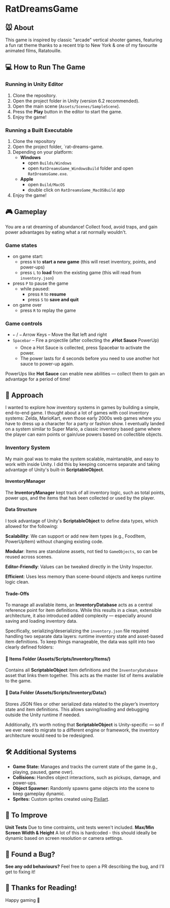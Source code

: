 # RatDreamsGame

## 🐭 About  
This game is inspired by classic "arcade" vertical shooter games, featuring a fun rat theme thanks to a recent trip to New York & one of my favourite animated films, Ratatouille.

## 💻 How to Run The Game
### Running in Unity Editor  
1. Clone the repository.  
2. Open the project folder in Unity (version 6.2 recommended).  
3. Open the main scene (`Assets/Scenes/SampleScene`).  
4. Press the **Play** button in the editor to start the game.
5. Enjoy the game!

### Running a Built Executable  
1. Clone the repository
2. Open the project folder, `rat-dreams-game.
3. Depending on your platform:
    - **Windows**
        - open `Builds/Windows`  
        - open `RatDreamsGame_WindowsBuild` folder and open `RatDreamsGame.exe`.  
    - **Apple**
        - open `Build/MacOS`
        - double click on `RatDreamsGame_MacOSBuild` app
4. Enjoy the game!

## 🎮 Gameplay
You are a rat dreaming of abundance! Collect food, avoid traps, and gain power advantages by eating what a rat normally wouldn't.

### Game states
- on game start:
    - press `N` to **start a new game** (this will reset inventory, points, and power-ups)
    - press `L` to **load** from the existing game (this will read from `inventory.json`)
- press `P` to pause the game
    - while paused:
        - press `R` to **resume**
        - press `S` to **save and quit**
- on game over
    - press `R` to replay the game

### Game controls
- `←` / `→` Arrow Keys – Move the Rat left and right
- `Spacebar` – Fire a projectile (after collecting the 🌶️**Hot Sauce** PowerUp)
    - Once a Hot Sauce is collected, press Spacebar to activate the power.
    - The power lasts for 4 seconds before you need to use another hot sauce to power-up again.

PowerUps like **Hot Sauce** can enable new abilities — collect them to gain an advantage for a period of time!

## 🧠 Approach
I wanted to explore how inventory systems in games by building a simple, end-to-end game. I thought about a lot of games with cool inventory systems: Zelda, MarioKart, even those early 2000s web games where you have to dress up a character for a party or fashion show. I eventually landed on a system similar to Super Mario, a classic inventory based game where the player can earn points or gain/use powers based on collectible objects.

### Inventory System
My main goal was to make the system scalable, maintanable, and easy to work with inside Unity. I did this by keeping concerns separate and taking advantage of Unity's built-in **ScriptableObject**.

#### InventoryManager
The **InventoryManager** kept track of all inventory logic, such as total points, power ups, and the items that has been collected or used by the player.

#### Data Structure
I took advantage of Unity's  **ScriptableObject** to define data types, which allowed for the following:

**Scalability**: We can support or add new item types (e.g., FoodItem, PowerUpItem) without changing existing code.

**Modular**: Items are standalone assets, not tied to `GameObjects`, so can be reused across scenes.

**Editor-Friendly**: Values can be tweaked directly in the Unity Inspector.

**Efficient**: Uses less memory than scene-bound objects and keeps runtime logic clean.

#### Trade-Offs
To manage all available items, an **InventoryDatabase** acts as a central reference point for item definitions. While this results in a clean, extensible architecture, it also introduced added complexity — especially around saving and loading inventory data.

Specifically, serializing/deserializing the `inventory.json` file required handling two separate data layers: runtime inventory state and asset-based item definitions. To keep things manageable, the data was split into two clearly defined folders:

#### 📁 Items Folder (Assets/Scripts/Inventory/Items/)
Contains all **ScriptableObject** item definitions and the `InventoryDatabase` asset that links them together. This acts as the master list of items available to the game.

#### 📁 Data Folder (Assets/Scripts/Inventory/Data/)
Stores JSON files or other serialized data related to the player’s inventory state and item definitions. This allows saving/loading and debugging outside the Unity runtime if needed.

Additionally, it’s worth noting that **ScriptableObject** is Unity-specific — so if we ever need to migrate to a different engine or framework, the inventory architecture would need to be redesigned.

## 🛠️ Additional Systems  
- **Game State:** Manages and tracks the current state of the game (e.g., playing, paused, game over).  
- **Collisions:** Handles object interactions, such as pickups, damage, and power-ups.  
- **Object Spawner:** Randomly spawns game objects into the scene to keep gameplay dynamic.
- **Sprites:** Custom sprites created using [Pixilart](https://www.pixilart.com/draw).

## 🚧 To Improve
**Unit Tests** Due to time contraints, unit tests weren't included.
**Max/Min Screen Width & Height** A lot of this is hardcoded - this should ideally be dynamic based on screen resolution or camera settings.

## 🐛 Found a Bug?
**See any odd behaviours?**
Feel free to open a PR describing the bug, and I'll get to fixing it!

## 🙏 Thanks for Reading!
Happy gaming 🚀
